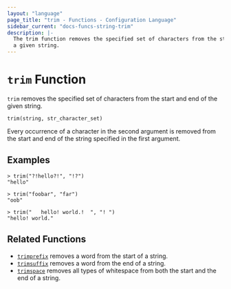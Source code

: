 ```yaml
---
layout: "language"
page_title: "trim - Functions - Configuration Language"
sidebar_current: "docs-funcs-string-trim"
description: |-
  The trim function removes the specified set of characters from the start and end of
  a given string.
---
```


# `trim` Function

`trim` removes the specified set of characters from the start and end of the given
string.

```hcl
trim(string, str_character_set)
```

Every occurrence of a character in the second argument is removed from the start 
and end of the string specified in the first argument. 

## Examples

```
> trim("?!hello?!", "!?")
"hello"

> trim("foobar", "far")
"oob"

> trim("   hello! world.!  ", "! ")
"hello! world."
```

## Related Functions

* [`trimprefix`](./trimprefix.html) removes a word from the start of a string.
* [`trimsuffix`](./trimsuffix.html) removes a word from the end of a string.
* [`trimspace`](./trimspace.html) removes all types of whitespace from
  both the start and the end of a string.
